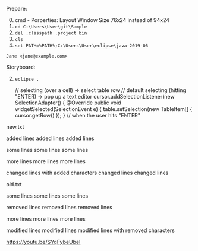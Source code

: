 Prepare:

 0. cmd - Porperties: Layout Window Size 76x24 instead of 94x24
 1. `cd C:\Users\User\git\Sample`
 2. `del .classpath .project bin`
 3. `cls`
 4. `set PATH=%PATH%;C:\Users\User\eclipse\java-2019-06`


 `Jane <jane@example.com>`

Storyboard:

 2. `eclipse .`


    // selecting (over a cell) -> select table row
    // default selecting (hitting "ENTER) -> pop up a text editor
    cursor.addSelectionListener(new SelectionAdapter() {
        @Override
        public void widgetSelected(SelectionEvent e) {
            table.setSelection(new TableItem[] { cursor.getRow() });
        }
        // when the user hits "ENTER"


new.txt

added lines
added lines
added lines

some lines
some lines
some lines

more lines
more lines
more lines

changed lines with added characters
changed lines
changed lines


old.txt

some lines
some lines
some lines

removed lines
removed lines
removed lines

more lines
more lines
more lines

modified lines
modified lines
modified lines with removed characters

https://youtu.be/SYqFybeUbeI